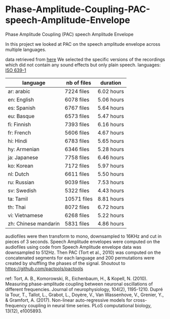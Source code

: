 # Phase-Amplitude-Coupling-PAC-speech-Amplitude-Envelope
Phase Amplitude Coupling (PAC) speech Amplitude Envelope

In this project we looked at PAC on the speech amplitude envelope across multiple languages.

data retrieved from [here](https://www.faithcomesbyhearing.com/audio-bible-resources/mp3-downloads?)
We selected the specific versions of the recordings which did not contain any sound effects but only plain speech. 
languages: [ISO 639-1](https://en.wikipedia.org/wiki/List_of_ISO_639-1_codes)


language             | nb of files| duration   |
---------------------|------------|------------|
ar: arabic           | 7224 files | 6.02 hours |
en: English          | 6078 files | 5.06 hours |
es: Spanish          | 6767 files | 5.64 hours |
eu: Basque           | 6573 files | 5.47 hours |
fi: Finnish          | 7393 files | 6.16 hours |
fr: French           | 5606 files | 4.67 hours |
hi: Hindi            | 6783 files | 5.65 hours |
hy: Armenian         | 6346 files | 5.28 hours |
ja: Japanese         | 7758 files | 6.46 hours |
ko: Korean           | 7172 files | 5.97 hours |
nl: Dutch            | 6611 files | 5.50 hours |
ru: Russian          | 9039 files | 7.53 hours |
sv: Swedish          | 5322 files | 4.43 hours |
ta: Tamil            | 10571 files| 8.81 hours |
th: Thai             | 8072 files | 6.72 hours |
vi: Vietnamese       | 6268 files | 5.22 hours |
zh: Chinese mandarin | 5831 files | 4.86 hours |


    
audiofiles were then transform to mono, downsampled to 16KHz and cut in pieces of 3 seconds.
Speech Amplitude envelopes were computed on the audiofiles using code from 
Speech Amplitude envelope data was downsampled to 512Hz. 
Then PAC (Tort et al., 2010)  was computed on the concatenated segments for each language and 200 permutations were created by shuffling the phases of the signal.
Shoutout to https://github.com/pactools/pactools

ref:
Tort, A. B., Komorowski, R., Eichenbaum, H., & Kopell, N. (2010). Measuring phase-amplitude coupling between neuronal oscillations of different frequencies. Journal of neurophysiology, 104(2), 1195-1210.
Dupré la Tour, T., Tallot, L., Grabot, L., Doyère, V., Van Wassenhove, V., Grenier, Y., & Gramfort, A. (2017). Non-linear auto-regressive models for cross-frequency coupling in neural time series. PLoS computational biology, 13(12), e1005893.


